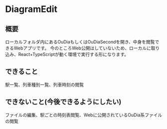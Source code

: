 # DiagramEdit

## 概要

ローカルフォルダ内にあるOuDiaもしくはOuDiaSecondを開き、中身を閲覧できるWebアプリです。
今のところWeb公開はしていないため、ローカルに取り込み、React+TypeScriptが動く環境で実行する形になります。

## できること
駅一覧、列車種別一覧、列車時刻の閲覧

## できないこと(今後できるようにしたい)
ファイルの編集、駅ごとの時刻表閲覧、Webに公開されているOuDia系ファイルの閲覧
